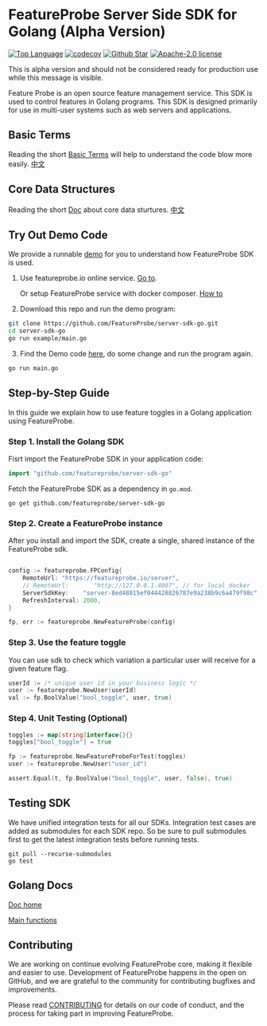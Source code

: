 # FeatureProbe Server Side SDK for Golang (Alpha Version)

[![Top Language](https://img.shields.io/github/languages/top/FeatureProbe/server-sdk-go)](https://github.com/FeatureProbe/server-sdk-go/search?l=go)
[![codecov](https://codecov.io/gh/featureprobe/server-sdk-go/branch/main/graph/badge.svg?token=TAN3AU4CK2)](https://codecov.io/gh/featureprobe/server-sdk-go)
[![Github Star](https://img.shields.io/github/stars/FeatureProbe/server-sdk-go)](https://github.com/FeatureProbe/server-sdk-go/stargazers)
[![Apache-2.0 license](https://img.shields.io/github/license/FeatureProbe/FeatureProbe)](https://github.com/FeatureProbe/FeatureProbe/blob/main/LICENSE)

This is alpha version and should not be considered ready for production use while this message is visible.

Feature Probe is an open source feature management service. This SDK is used to control features in Golang programs. This
SDK is designed primarily for use in multi-user systems such as web servers and applications.

## Basic Terms

Reading the short [Basic Terms](https://github.com/FeatureProbe/FeatureProbe/blob/main/BASIC_TERMS.md) will help to understand the code blow more easily.  [中文](https://github.com/FeatureProbe/FeatureProbe/blob/main/BASIC_TERMS_CN.md)

## Core Data Structures

Reading the short [Doc](https://github.com/FeatureProbe/feature-probe-docs/blob/b8c55a35c771e4223469f1b121f8b78ab3d9bc22/docs/sdk/sdk-introduction.md?plain=1#L13-L34) about core data sturtures. [中文](https://github.com/FeatureProbe/feature-probe-docs/blob/b8c55a35c771e4223469f1b121f8b78ab3d9bc22/i18n/zh-CN/docusaurus-plugin-content-docs/current/sdk/sdk-introduction.md?plain=1#L14-L35)

## Try Out Demo Code

We provide a runnable [demo](https://github.com/FeatureProbe/server-sdk-go/tree/main/example) for you to understand how FeatureProbe SDK is used.

1. Use featureprobe.io online service. [Go to](https://featureprobe.io/login).
   
   Or setup FeatureProbe service with docker composer. [How to](https://github.com/FeatureProbe/FeatureProbe#1-starting-featureprobe-service-with-docker-compose)
2. Download this repo and run the demo program:
```bash
git clone https://github.com/FeatureProbe/server-sdk-go.git
cd server-sdk-go
go run example/main.go
```
3. Find the Demo code [here](https://github.com/FeatureProbe/server-sdk-go/tree/main/example), 
do some change and run the program again.
```bash
go run main.go
```

## Step-by-Step Guide

In this guide we explain how to use feature toggles in a Golang application using FeatureProbe.

### Step 1. Install the Golang SDK

Fisrt import the FeatureProbe SDK in your application code:

```go
import "github.com/featureprobe/server-sdk-go"
```

Fetch the FeatureProbe SDK as a dependency in `go.mod`.

```shell
go get github.com/featureprobe/server-sdk-go
```

### Step 2. Create a FeatureProbe instance

After you install and import the SDK, create a single, shared instance of the FeatureProbe sdk.

```go

config := featureprobe.FPConfig{
    RemoteUrl: "https://featureprobe.io/server",
	// RemoteUrl:       "http://127.0.0.1.4007", // for local docker
    ServerSdkKey:    "server-8ed48815ef044428826787e9a238b9c6a479f98c",
    RefreshInterval: 2000,
}

fp, err := featureprobe.NewFeatureProbe(config)
```

### Step 3. Use the feature toggle

You can use sdk to check which variation a particular user will receive for a given feature flag.

```go
userId := /* unique user id in your business logic */
user := featureprobe.NewUser(userId)
val := fp.BoolValue("bool_toggle", user, true)
```

### Step 4. Unit Testing (Optional)

```go
toggles := map[string]interface{}{}
toggles["bool_toggle"] = true

fp := featureprobe.NewFeatureProbeForTest(toggles)
user := featureprobe.NewUser("user_id")

assert.Equal(t, fp.BoolValue("bool_toggle", user, false), true)
```

## Testing SDK

We have unified integration tests for all our SDKs. Integration test cases are added as submodules for each SDK repo. So
be sure to pull submodules first to get the latest integration tests before running tests.

```shell
git pull --recurse-submodules
go test
```

## Golang Docs

[Doc home](https://pkg.go.dev/github.com/featureprobe/server-sdk-go)

[Main functions](https://pkg.go.dev/github.com/featureprobe/server-sdk-go#FeatureProbe)

## Contributing

We are working on continue evolving FeatureProbe core, making it flexible and easier to use.
Development of FeatureProbe happens in the open on GitHub, and we are grateful to the
community for contributing bugfixes and improvements.

Please read [CONTRIBUTING](https://github.com/FeatureProbe/featureprobe/blob/master/CONTRIBUTING.md)
for details on our code of conduct, and the process for taking part in improving FeatureProbe.
